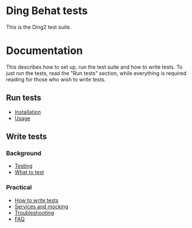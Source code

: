 # Ding Behat tests #

This is the Ding2 test suite.

# Documentation #

This describes how to set up, run the test suite and how to write
tests. To just run the tests, read the "Run tests" section, while
everything is required reading for those who wish to write tests.

## Run tests ##
+ [Installation](./docs/install.md)
+ [Usage](./docs/usage.md)

## Write tests ##
### Background ###
+ [Testing](./docs/testing.md)
+ [What to test](./docs/what-to-test.md)

### Practical ###
+ [How to write tests](./docs/how-to-write-tests.md)
+ [Services and mocking](./docs/services-mock.md)
+ [Troubleshooting](./docs/troubleshooting.md)
+ [FAQ](./docs/faq.md)
